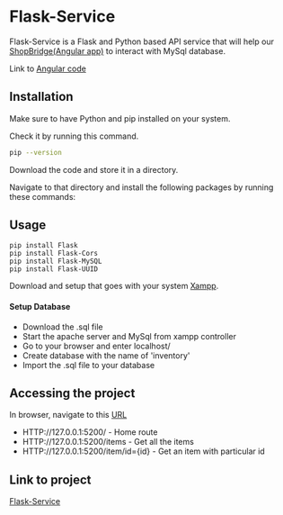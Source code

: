 # Flask-Service

Flask-Service is a Flask and Python based API service that will help our [ShopBridge(Angular app)](http://shopbridge.netlify.app/) to interact with MySql database.

Link to [Angular code](https://github.com/Madhav-77/ShopBridge)

## Installation

Make sure to have Python and pip installed on your system.

Check it by running this command.
```bash
pip --version
```
Download the code and store it in a directory.

Navigate to that directory and install the following packages by running these commands: 

## Usage

```
pip install Flask
pip install Flask-Cors
pip install Flask-MySQL
pip install Flask-UUID
```

Download and setup that goes with your system [Xampp](https://www.apachefriends.org/download.html).

#### Setup Database
- Download the .sql file
- Start the apache server and MySql from xampp controller 
- Go to your browser and enter localhost/ 
- Create database with the name of 'inventory'
- Import the .sql file to your database 

## Accessing the project
In browser, navigate to this [URL](HTTP://127.0.0.1:5200)

- HTTP://127.0.0.1:5200/ - Home route
- HTTP://127.0.0.1:5200/items - Get all the items
- HTTP://127.0.0.1:5200/item/id={id} - Get an item with particular id

## Link to project
[Flask-Service](https://services-flask-api.herokuapp.com/)
